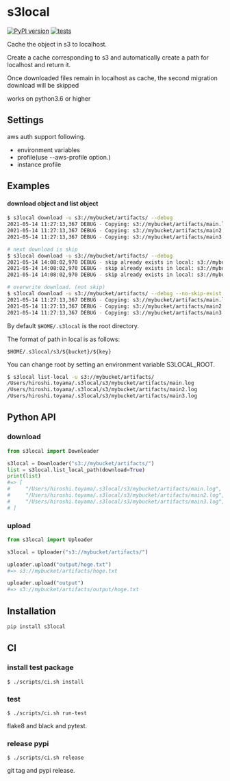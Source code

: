 # s3local

[![PyPI version](https://badge.fury.io/py/s3local.svg)](https://badge.fury.io/py/s3local)
[![tests](https://github.com/toyama0919/s3local/actions/workflows/tests.yml/badge.svg)](https://github.com/toyama0919/s3local/actions/workflows/tests.yml)

Cache the object in s3 to localhost.

Create a cache corresponding to s3 and automatically create a path for localhost and return it.

Once downloaded files remain in localhost as cache, the second migration download will be skipped

works on python3.6 or higher

## Settings

aws auth support following.

* environment variables
* profile(use --aws-profile option.)
* instance profile

## Examples

#### download object and list object

```bash
$ s3local download -u s3://mybucket/artifacts/ --debug
2021-05-14 11:27:13,367 DEBUG - Copying: s3://mybucket/artifacts/main.log > /Users/hiroshi.toyama/.s3local/s3/mybucket/artifacts/main.log
2021-05-14 11:27:13,367 DEBUG - Copying: s3://mybucket/artifacts/main2.log > /Users/hiroshi.toyama/.s3local/s3/mybucket/artifacts/main2.log
2021-05-14 11:27:13,367 DEBUG - Copying: s3://mybucket/artifacts/main3.log > /Users/hiroshi.toyama/.s3local/s3/mybucket/artifacts/main3.log

# next download is skip
$ s3local download -u s3://mybucket/artifacts/ --debug
2021-05-14 14:08:02,970 DEBUG - skip already exists in local: s3://mybucket/artifacts/main.log
2021-05-14 14:08:02,970 DEBUG - skip already exists in local: s3://mybucket/artifacts/main2.log
2021-05-14 14:08:02,970 DEBUG - skip already exists in local: s3://mybucket/artifacts/main3.log

# overwrite download. (not skip)
$ s3local download -u s3://mybucket/artifacts/ --debug --no-skip-exist
2021-05-14 11:27:13,367 DEBUG - Copying: s3://mybucket/artifacts/main.log > /Users/hiroshi.toyama/.s3local/s3/mybucket/artifacts/main.log
2021-05-14 11:27:13,367 DEBUG - Copying: s3://mybucket/artifacts/main2.log > /Users/hiroshi.toyama/.s3local/s3/mybucket/artifacts/main2.log
2021-05-14 11:27:13,367 DEBUG - Copying: s3://mybucket/artifacts/main3.log > /Users/hiroshi.toyama/.s3local/s3/mybucket/artifacts/main3.log
```

By default `$HOME/.s3local` is the root directory.

The format of path in local is as follows:

```
$HOME/.s3local/s3/${bucket}/${key}
```

You can change root by setting an environment variable S3LOCAL_ROOT.

```bash
$ s3local list-local -u s3://mybucket/artifacts/
/Users/hiroshi.toyama/.s3local/s3/mybucket/artifacts/main.log
/Users/hiroshi.toyama/.s3local/s3/mybucket/artifacts/main2.log
/Users/hiroshi.toyama/.s3local/s3/mybucket/artifacts/main3.log
```

## Python API

### download

```python
from s3local import Downloader

s3local = Downloader("s3://mybucket/artifacts/")
list = s3local.list_local_path(download=True)
print(list)
#=> [
#     "/Users/hiroshi.toyama/.s3local/s3/mybucket/artifacts/main.log",
#     "/Users/hiroshi.toyama/.s3local/s3/mybucket/artifacts/main2.log",
#     "/Users/hiroshi.toyama/.s3local/s3/mybucket/artifacts/main3.log",
# ]

```

### upload

```python
from s3local import Uploader

s3local = Uploader("s3://mybucket/artifacts/")

uploader.upload("output/hoge.txt")
#=> s3://mybucket/artifacts/hoge.txt

uploader.upload("output")
#=> s3://mybucket/artifacts/output/hoge.txt

```

## Installation

```sh
pip install s3local
```

## CI

### install test package

```
$ ./scripts/ci.sh install
```

### test

```
$ ./scripts/ci.sh run-test
```

flake8 and black and pytest.

### release pypi

```
$ ./scripts/ci.sh release
```

git tag and pypi release.

